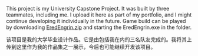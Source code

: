 This project is my University Capstone Project. It was built by three teammates, including me. I upload it here as part of my portfolio, and I might continue developing it individually in the future.
Game build can be played by downloading [EredEngrin.zip](https://calendar.google.com/calendar/u/0/r) and starting the EredEngrin.exe in the folder.

该项目是我的大学毕业设计作品。它是由包括我在内的三名队友完成的。我将其上传到这里作为我的作品集之一展示，今后也可能继续开发该项目。
